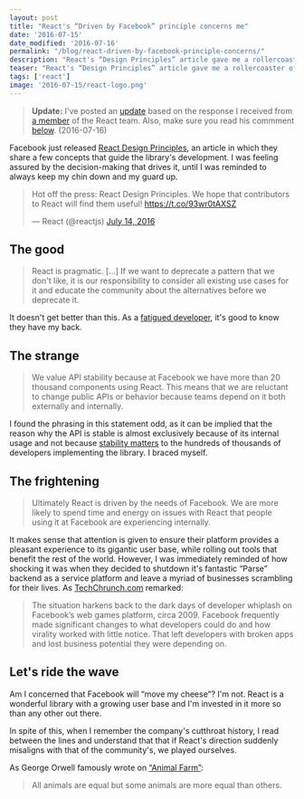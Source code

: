 ```yaml
---
layout: post
title: "React's “Driven by Facebook” principle concerns me"
date: '2016-07-15'
date_modified: '2016-07-16'
permalink: "/blog/react-driven-by-facebook-principle-concerns/"
description: "React's “Design Principles” article gave me a rollercoaster of emotions that reminded me of Facebook's ill-fated Parse service."
teaser: "React's “Design Principles” article gave me a rollercoaster of emotions that reminded me of Facebook's ill-fated Parse service."
tags: ['react']
image: '2016-07-15/react-logo.png'
---
```


<blockquote class="bg-warning">
  <p>
    <b>Update:</b>
    I've posted an <a href="/response-to-react-design-principles-interpretation-by-react-members">update</a>
    based on the response I received from <a href="https://twitter.com/dan_abramov">a member</a>
    of the React team. Also, make sure you read his commment <a href="#comment-2786435370">below</a>.
    (2016-07-16)
  </p>
</blockquote>

Facebook just released [React Design Principles](https://facebook.github.io/react/contributing/design-principles.html), an article in which they share a few concepts that guide the library's development. I was feeling assured by the decision-making that drives it, until I was reminded to always keep my chin down and my guard up.

<blockquote class="twitter-tweet" data-lang="en"><p lang="en" dir="ltr">Hot off the press: React Design Principles. We hope that contributors to React will find them useful! <a href="https://t.co/93wr0tAXSZ">https://t.co/93wr0tAXSZ</a></p>&mdash; React (@reactjs) <a href="https://twitter.com/reactjs/status/753677502309072897">July 14, 2016</a></blockquote>

## The good

> React is pragmatic. [...] If we want to deprecate a pattern that we don't like, it is our responsibility to consider all existing use cases for it and educate the community about the alternatives before we deprecate it.

It doesn't get better than this. As a [fatigued developer](https://medium.com/@ericclemmons/javascript-fatigue-48d4011b6fc4), it's good to know they have my back.

## The strange

> We value API stability because at Facebook we have more than 20 thousand components using React. This means that we are reluctant to change public APIs or behavior because teams depend on it both externally and internally.

I found the phrasing in this statement odd, as it can be implied that the reason why the API is stable is almost exclusively because of its internal usage and not because [stability matters](http://www.theregister.co.uk/2016/03/23/npm_left_pad_chaos/) to the hundreds of thousands of developers implementing the library. I braced myself.

## The frightening

> Ultimately React is driven by the needs of Facebook. We are more likely to spend time and energy on issues with React that people using it at Facebook are experiencing internally.

It makes sense that attention is given to ensure their platform provides a pleasant experience to its gigantic user base, while rolling out tools that benefit the rest of the world. However, I was immediately reminded of how shocking it was when they decided to shutdown it's fantastic “Parse” backend as a service platform and leave a myriad of businesses scrambling for their lives. As [TechChrunch.com](https://techcrunch.com/2016/01/28/facebook-shutters-its-parse-developer-platform/) remarked:

> The situation harkens back to the dark days of developer whiplash on Facebook’s web games platform, circa 2009. Facebook frequently made significant changes to what developers could do and how virality worked with little notice. That left developers with broken apps and lost business potential they were depending on.

## Let's ride the wave

Am I concerned that Facebook will “move my cheese”? I'm not. React is a wonderful library with a growing user base and I'm invested in it more so than any other out there.

In spite of this, when I remember the company's cutthroat history, I read between the lines and understand that that if React's direction suddenly misaligns with that of the community's, we played ourselves.

As George Orwell famously wrote on [“Animal Farm”](https://www.amazon.com/Animal-Farm-Anniversary-George-Orwell/dp/0451526341/):

> All animals are equal but some animals are more equal than others.
